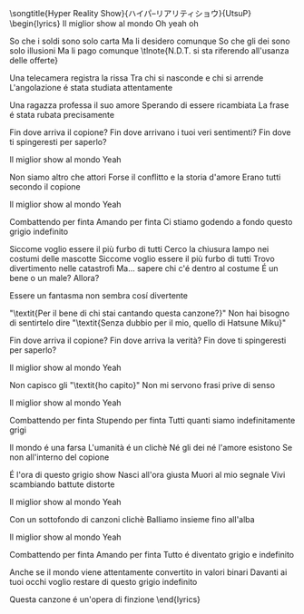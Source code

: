 \songtitle{Hyper Reality Show}{ハイパ–リアリティショウ}{UtsuP}
\begin{lyrics}
Il miglior show al mondo
Oh yeah oh

So che i soldi sono solo carta
Ma li desidero comunque
So che gli dei sono solo illusioni
Ma li pago comunque
\tlnote{N.D.T. si sta riferendo all'usanza delle offerte}

Una telecamera registra la rissa
Tra chi si nasconde e chi si arrende
L'angolazione é stata studiata attentamente

Una ragazza professa il suo amore
Sperando di essere ricambiata
La frase é stata rubata precisamente

Fin dove arriva il copione?
Fin dove arrivano i tuoi veri sentimenti?
Fin dove ti spingeresti per saperlo?

Il miglior show al mondo
Yeah

Non siamo altro che attori
Forse il conflitto e la storia d'amore
Erano tutti secondo il copione

Il miglior show al mondo
Yeah

Combattendo per finta
Amando per finta
Ci stiamo godendo a fondo questo grigio indefinito

Siccome voglio essere il più furbo di tutti
Cerco la chiusura lampo nei costumi delle mascotte
Siccome voglio essere il più furbo di tutti
Trovo divertimento nelle catastrofi
Ma... sapere chi c'é dentro al costume
É un bene o un male? Allora?

Essere un fantasma non sembra cosí divertente

"\textit{Per il bene di chi stai cantando questa canzone?}"
Non hai bisogno di sentirtelo dire
"\textit{Senza dubbio per il mio, quello di Hatsune Miku}"

Fin dove arriva il copione?
Fin dove arriva la verità?
Fin dove ti spingeresti per saperlo?

Il miglior show al mondo
Yeah

Non capisco gli "\textit{ho capito}"
Non mi servono frasi prive di senso

Il miglior show al mondo
Yeah

Combattendo per finta
Stupendo per finta
Tutti quanti siamo indefinitamente grigi

Il mondo é una farsa
L'umanità é un clichè
Né gli dei né l'amore esistono
Se non all'interno del copione

É l'ora di questo grigio show
Nasci all'ora giusta
Muori al mio segnale
Vivi scambiando battute distorte

Il miglior show al mondo
Yeah

Con un sottofondo di canzoni clichè
Balliamo insieme fino all'alba

Il miglior show al mondo
Yeah

Combattendo per finta
Amando per finta
Tutto é diventato grigio e indefinito

Anche se il mondo viene attentamente convertito in valori binari
Davanti ai tuoi occhi voglio restare di questo grigio indefinito

Questa canzone é un'opera di finzione
\end{lyrics}
